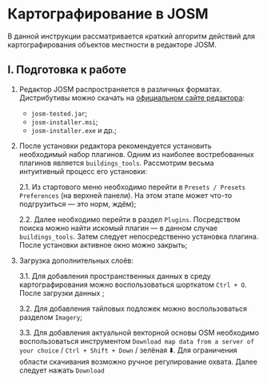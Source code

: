 # Картографирование в JOSM 
В данной инструкции рассматривается краткий алгоритм действий для картографирования объектов местности в редакторе JOSM.

## I. Подготовка к работе
1. Редактор JOSM распространяется в различных форматах. Дистрибутивы можно скачать на [официальном сайте редактора](https://josm.openstreetmap.de/):
   - `josm-tested.jar`;
   - `josm-installer.msi`;
   - `josm-installer.exe` и др.;
  
2. После установки редактора рекомендуется установить необходимый набор плагинов. Одним из наиболее востребованных плагинов является `buildings_tools`. Рассмотрим весьма интуитивный процесс его установки:

   2.1. Из стартового меню необходимо перейти в `Presets / Presets Preferences` (на верхней панели). На этом этапе может что-то подгрузиться — это норм, ждём);
   
   2.2. Далее необходимо перейти в раздел `Plugins`. Посредством поиска можно найти искомый плагин — в данном случае `buildings_tools`. Затем следует непосредственно установка плагина. После установки активное окно можно закрыть;
   
4. Загрузка дополнительных слоёв:

   3.1. Для добавления пространственных данных в среду картографирования можно воспользоваться шорткатом `Ctrl + O`. После загрузки данных ;
   
   3.2. Для добавления тайловых подложек можно воспользоваться разделом `Imagery`;
   
   3.3. Для добавления актуальной векторной основы OSM необходимо воспользоваться инструментом `Download map data from a server of your choice` / `Ctrl + Shift + Down` / зелёная ⬇️. Для ограничения области скачивания возможно ручное регулирование охвата. Далее следует нажать `Download`
